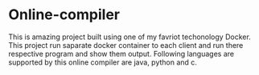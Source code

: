 # Online-compiler
This is amazing project built using one of my favriot techonology Docker. This project run saparate docker container to each client and run there respective program and show them output. Following languages are supported by this online compiler are java, python and c.
